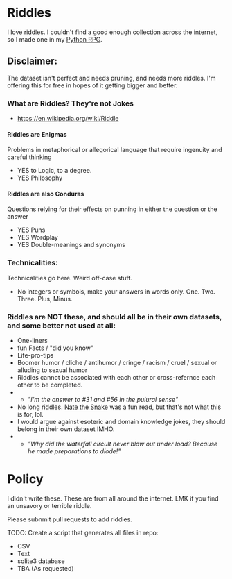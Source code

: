 # Riddles
I love riddles. I couldn't find a good enough collection across the internet, so I made one in my [Python RPG](github.com/crawsome/pyRPG_mini). 

## Disclaimer:
The dataset isn't perfect and needs pruning, and needs more riddles. I'm offering this for free in hopes of it getting bigger and better. 

### What are Riddles? They're not Jokes
* https://en.wikipedia.org/wiki/Riddle

#### Riddles are Enigmas
Problems in metaphorical or allegorical language that require ingenuity and careful thinking
* YES to Logic, to a degree.
* YES Philosophy

#### Riddles are also Conduras
Questions relying for their effects on punning in either the question or the answer
* YES Puns
* YES Wordplay
* YES Double-meanings and synonyms

### Technicalities:
Technicalities go here. Weird off-case stuff. 
* No integers or symbols, make your answers in words only. One. Two. Three. Plus, Minus. 

### Riddles are NOT these, and should all be in their own datasets, and some better not used at all: 
* One-liners 
* fun Facts / "did you know"
* Life-pro-tips
* Boomer humor / cliche / antihumor / cringe / racism / cruel / sexual or alluding to sexual humor
* Riddles cannot be associated with each other or cross-refernce each other to be completed. 
* * *"I'm the answer to #31 and #56 in the pulural sense"*
* No long riddles. [Nate the Snake](https://web.archive.org/web/20200329123356/https://natethesnake.com/) was a fun read, but that's not what this is for, lol. 
* I would argue against esoteric and domain knowledge jokes, they should belong in their own dataset IMHO. 
* * *"Why did the waterfall circult never blow out under load? Because he made preparations to diode!"*

# Policy 
I didn't write these. These are from all around the internet. LMK if you find an unsavory or terrible riddle. 

Please subnmit pull requests to add riddles. 

TODO: Create a script that generates all files in repo:
  * CSV
  * Text
  * sqlite3 database
  * TBA (As requested)

